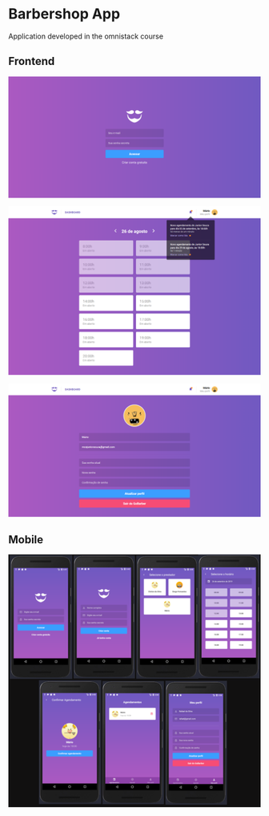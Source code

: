 # Barbershop App

Application developed in the omnistack course

## Frontend

![frontend-screenshot01](screenshots/frontend-screenshot01.png)

![frontend-screenshot02](screenshots/frontend-screenshot02.png)

![frontend-screenshot03](screenshots/frontend-screenshot03.png)

## Mobile

![mobile](screenshots/mobile.png)


